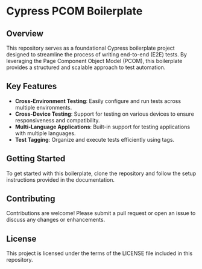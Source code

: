 # Cypress PCOM Boilerplate

## Overview
This repository serves as a foundational Cypress boilerplate project designed to streamline the process of writing end-to-end (E2E) tests. By leveraging the Page Component Object Model (PCOM), this boilerplate provides a structured and scalable approach to test automation.

## Key Features
- **Cross-Environment Testing**: Easily configure and run tests across multiple environments.
- **Cross-Device Testing**: Support for testing on various devices to ensure responsiveness and compatibility.
- **Multi-Language Applications**: Built-in support for testing applications with multiple languages.
- **Test Tagging**: Organize and execute tests efficiently using tags.

## Getting Started
To get started with this boilerplate, clone the repository and follow the setup instructions provided in the documentation.

## Contributing
Contributions are welcome! Please submit a pull request or open an issue to discuss any changes or enhancements.

## License
This project is licensed under the terms of the LICENSE file included in this repository.
